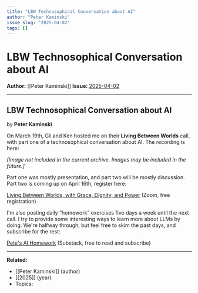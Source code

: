 ```yaml
---
title: "LBW Technosophical Conversation about AI"
author: "Peter Kaminski"
issue_slug: "2025-04-02"
tags: []
---
```


# LBW Technosophical Conversation about AI

**Author:** [[Peter Kaminski]]
**Issue:** [2025-04-02](https://plex.collectivesensecommons.org/2025-04-02/)

---

## LBW Technosophical Conversation about AI
by **Peter Kaminski**

On March 19th, Gil and Ken hosted me on their **Living Between Worlds** call, with part one of a technosophical conversation about AI. The recording is here:

*[Image not included in the current archive. Images may be included in the future.]*

Part one was mostly presentation, and part two will be mostly discussion. Part two is coming up on April 16th, register here:

[Living Between Worlds, with Grace, Dignity, and Power](https://us02web.zoom.us/meeting/register/tZIvf-mvrD8qGNUBS287pVRGQr77bUBhKQF4) (Zoom, free registration)

I'm also posting daily “homework” exercises five days a week until the next call. I try to provide some interesting ways to learn more about LLMs by doing. We're halfway through, but feel free to skim the past days, and subscribe for the rest:

[Pete's AI Homework](https://petesaihomework.substack.com/) (Substack, free to read and subscribe)

---

**Related:**
- [[Peter Kaminski]] (author)
- [[2025]] (year)
- Topics: 

